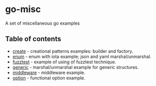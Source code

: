 # go-misc
A set of miscellaneous go examples

## Table of contents
* [create](./create) - creational patterns examples: builder and factory.
* [enum](./enum) - enum with iota example; json and yaml marshal/unmarshal.
* [fuzztest](./fuzztest) - example of using of fuzztest technique.
* [generic](./generic) - marshal/unmarshal example for generic structures.
* [middleware](./middleware) - middleware example.
* [option](./option) - functional option example.
